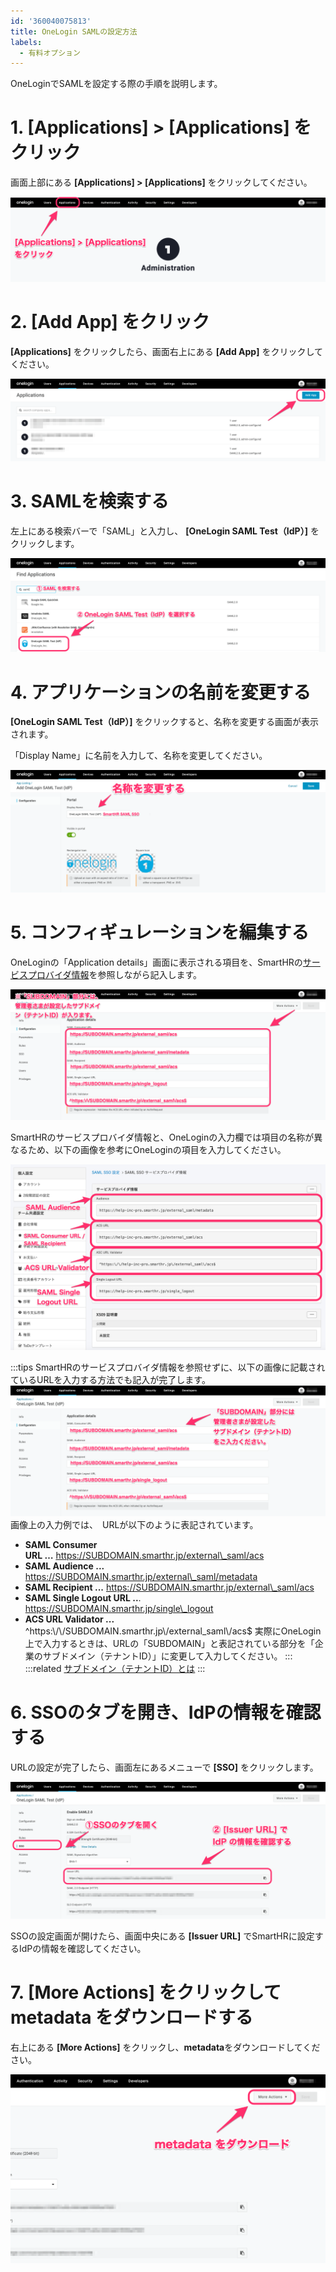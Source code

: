 ```yaml
---
id: '360040075813'
title: OneLogin SAMLの設定方法
labels:
  - 有料オプション
---
```

OneLoginでSAMLを設定する際の手順を説明します。

# 1\. \[Applications\] > \[Applications\] をクリック

画面上部にある **\[Applications\] > \[Applications\]** をクリックしてください。

![image1__6_.png](./image1__6_.png)

# 2\. \[Add App\] をクリック

**\[Applications\]** をクリックしたら、画面右上にある **\[Add App\]** をクリックしてください。

![image1.png](./00_image1.png)

# 3\. SAMLを検索する

左上にある検索バーで「SAML」と入力し、 **\[OneLogin SAML Test（IdP）\]** をクリックします。

![image1.png](./01_image1.png)

# 4\. アプリケーションの名前を変更する

**\[OneLogin SAML Test（IdP）\]** をクリックすると、名称を変更する画面が表示されます。

「Display Name」に名前を入力して、名称を変更してください。

![image1.png](./02_image1.png)

# 5\. コンフィギュレーションを編集する

OneLoginの「Application details」画面に表示される項目を、SmartHRの[サービスプロバイダ情報](https://app.smarthr.jp/?redirect_path=admin%2Fexternal_saml_service_provider)を参照しながら記入します。

![image.png](./image.png)

SmartHRのサービスプロバイダ情報と、OneLoginの入力欄では項目の名称が異なるため、以下の画像を参考にOneLoginの項目を入力してください。

![image1.png](./03_image1.png)

:::tips
SmartHRのサービスプロバイダ情報を参照せずに、以下の画像に記載されているURLを入力する方法でも記入が完了します。
![image1.png](./04_image1.png)
画像上の入力例では、　URLが以下のように表記されています。
- **SAML Consumer URL …** https://SUBDOMAIN.smarthr.jp/external\_saml/acs
- **SAML Audience ...** https://SUBDOMAIN.smarthr.jp/external\_saml/metadata
- **SAML Recipient ...** https://SUBDOMAIN.smarthr.jp/external\_saml/acs
- **SAML Single Logout URL ..**. https://SUBDOMAIN.smarthr.jp/single\_logout
- **ACS URL Validator ...** ^https:\\/\\/SUBDOMAIN.smarthr.jp\\/external\_saml\\/acs$
実際にOneLogin上で入力するときは、URLの「SUBDOMAIN」と表記されている部分を「企業のサブドメイン（テナントID）」に変更して入力してください。
:::
:::related
[サブドメイン（テナントID）とは](https://knowledge.smarthr.jp/hc/ja/articles/360026264893)
:::

# 6\. SSOのタブを開き、IdPの情報を確認する

URLの設定が完了したら、画面左にあるメニューで **\[SSO\]** をクリックします。

![image3.png](./image3.png)

SSOの設定画面が開けたら、画面中央にある **\[Issuer URL\]** でSmartHRに設定するIdPの情報を確認してください。

# 7\. \[More Actions\] をクリックして metadata をダウンロードする

右上にある **\[More Actions\]** をクリックし、**metadata**をダウンロードしてください。

![image4.png](./image4.png)
